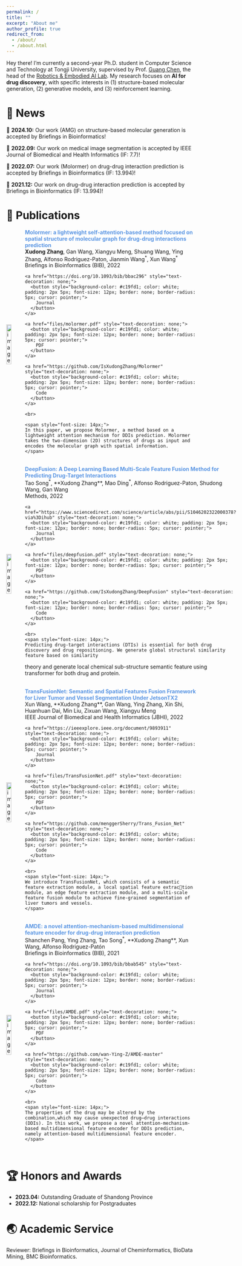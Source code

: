 ```yaml
---
permalink: /
title: ""
excerpt: "About me"
author_profile: true
redirect_from: 
  - /about/
  - /about.html
---
```


Hey there! I’m currently a second-year Ph.D. student in Computer Science and Technology at Tongji University, supervised by Prof. [Guang Chen](https://scholar.google.com.hk/citations?hl=zh-CN&user=kBhIyv4AAAAJ), the head of the [Robotics & Embodied AI Lab](https://ispc-group.github.io/). My research focuses on **AI for drug discovery**, with specific interests in (1) structure-based molecular generation, (2) generative models, and (3) reinforcement learning.

&#x1F4E3; News
======
&#x1F389; **2024.10:** Our work (AMG) on structure-based molecular generation is accepted by Briefings in Bioinformatics!

&#x1F389; **2022.09:** Our work on medical image segmentation is accepted by IEEE Journal of Biomedical and Health Informatics (IF: 7.7)!

&#x1F389; **2022.07:** Our work (Molormer) on drug-drug interaction prediction is accepted by Briefings in Bioinformatics (IF: 13.994)!

&#x1F389; **2021.12:** Our work on drug-drug interaction prediction is accepted by Briefings in Bioinformatics (IF: 13.994)!



&#128221; Publications
======


<div style="display: flex; align-items: center;">
  <img src="https://github.com/user-attachments/assets/e07cdd1d-ed6c-42fb-9f96-a99dda4a56cc" alt="image" style="width: 30%; margin-right: 1%;">
  <div>
    <strong><span style="color: #5b96e3;">Molormer: a lightweight self-attention-based method focused on spatial structure of molecular graph for drug-drug interactions prediction</span></strong><br>
    <strong>Xudong Zhang</strong>, Gan Wang, Xiangyu Meng, Shuang Wang, Ying Zhang, Alfonso Rodriguez-Paton, Jianmin Wang<sup>*</sup>, Xun Wang<sup>*</sup><br>
    Briefings in Bioinformatics (BIB), 2022 <br>
    
    <a href="https://doi.org/10.1093/bib/bbac296" style="text-decoration: none;">
      <button style="background-color: #c19fd1; color: white; padding: 2px 5px; font-size: 12px; border: none; border-radius: 5px; cursor: pointer;">
        Journal
      </button>
    </a>

    <a href="files/molormer.pdf" style="text-decoration: none;">
      <button style="background-color: #c19fd1; color: white; padding: 2px 5px; font-size: 12px; border: none; border-radius: 5px; cursor: pointer;">
        PDF
      </button>
    </a>
    
    <a href="https://github.com/IsXudongZhang/Molormer" style="text-decoration: none;">
      <button style="background-color: #c19fd1; color: white; padding: 2px 5px; font-size: 12px; border: none; border-radius: 5px; cursor: pointer;">
        Code
      </button>
    </a>
    
    <br>
    
    <span style="font-size: 14px;">
    In this paper, we propose Molormer, a method based on a lightweight attention mechanism for DDIs prediction. Molormer takes the two-dimension (2D) structures of drugs as input and encodes the molecular graph with spatial information.
    </span>
  </div>
</div>

<br>

<div style="display: flex; align-items: center;">
  <img src="https://github.com/user-attachments/assets/b2b3ff86-6a59-4fa8-8a9f-1fcfee50d697" alt="image" style="width: 30%; margin-right: 1%;">
  <div>
    <strong><span style="color: #5b96e3;">DeepFusion: A Deep Learning Based Multi-Scale Feature Fusion Method for Predicting Drug-Target Interactions</span></strong><br>
    Tao Song<sup>*</sup>, **Xudong Zhang**, Mao Ding<sup>*</sup>, Alfonso Rodriguez-Paton, Shudong Wang, Gan Wang<br>
    Methods, 2022 <br>
    
    <a href="https://www.sciencedirect.com/science/article/abs/pii/S1046202322000378?via%3Dihub" style="text-decoration: none;">
      <button style="background-color: #c19fd1; color: white; padding: 2px 5px; font-size: 12px; border: none; border-radius: 5px; cursor: pointer;">
        Journal
      </button>
    </a>

    <a href="files/deepfusion.pdf" style="text-decoration: none;">
      <button style="background-color: #c19fd1; color: white; padding: 2px 5px; font-size: 12px; border: none; border-radius: 5px; cursor: pointer;">
        PDF
      </button>
    </a>
    
    <a href="https://github.com/IsXudongZhang/DeepFusion" style="text-decoration: none;">
      <button style="background-color: #c19fd1; color: white; padding: 2px 5px; font-size: 12px; border: none; border-radius: 5px; cursor: pointer;">
        Code
      </button>
    </a>
    
    <br>
    <span style="font-size: 14px;">
    Predicting drug-target interactions (DTIs) is essential for both drug discovery and drug repositioning. We generate global structural similarity feature based on similarity 
theory and generate local chemical sub-structure semantic feature using transformer for both drug and protein.
    </span>
  </div>
</div>

<br>

<div style="display: flex; align-items: center;">
  <img src="https://github.com/user-attachments/assets/d17e3905-4520-4de7-b4ef-c01412273c5a" alt="image" style="width: 30%; margin-right: 1%;">
  <div>
    <strong><span style="color: #5b96e3;">TransFusionNet: Semantic and Spatial Features Fusion Framework for Liver Tumor and Vessel Segmentation Under JetsonTX2</span></strong><br>
    Xun Wang, **Xudong Zhang**, Gan Wang, Ying Zhang, Xin Shi, Huanhuan Dai, Min Liu, Zixuan Wang, Xiangyu Meng<br>
   IEEE Journal of Biomedical and Health Informatics (JBHI), 2022 <br>
    
    <a href="https://ieeexplore.ieee.org/document/9893911" style="text-decoration: none;">
      <button style="background-color: #c19fd1; color: white; padding: 2px 5px; font-size: 12px; border: none; border-radius: 5px; cursor: pointer;">
        Journal
      </button>
    </a>

    <a href="files/TransFusionNet.pdf" style="text-decoration: none;">
      <button style="background-color: #c19fd1; color: white; padding: 2px 5px; font-size: 12px; border: none; border-radius: 5px; cursor: pointer;">
        PDF
      </button>
    </a>
    
    <a href="https://github.com/menggerSherry/Trans_Fusion_Net" style="text-decoration: none;">
      <button style="background-color: #c19fd1; color: white; padding: 2px 5px; font-size: 12px; border: none; border-radius: 5px; cursor: pointer;">
        Code
      </button>
    </a>
    
    <br>
    <span style="font-size: 14px;">
    We introduce TransFusionNet, which consists of a semantic feature extraction module, a local spatial feature extraction module, an edge feature extraction module, and a multi-scale feature fusion module to achieve fine-grained segmentation of liver tumors and vessels.
    </span>
  </div>
</div>

<br>

<div style="display: flex; align-items: center;">
  <img src="https://github.com/user-attachments/assets/129e7cf0-e361-4698-ab10-438399e31df1" alt="image" style="width: 30%; margin-right: 1%;">
  <div>
    <strong><span style="color: #5b96e3;">AMDE: a novel attention-mechanism-based multidimensional feature encoder for drug-drug interaction prediction</span></strong><br>
    Shanchen Pang, Ying Zhang, Tao Song<sup>*</sup>, **Xudong Zhang**, Xun Wang, Alfonso Rodriguez-Patón<br>
    Briefings in Bioinformatics (BIB), 2021   <br>
    
    <a href="https://doi.org/10.1093/bib/bbab545" style="text-decoration: none;">
      <button style="background-color: #c19fd1; color: white; padding: 2px 5px; font-size: 12px; border: none; border-radius: 5px; cursor: pointer;">
        Journal
      </button>
    </a>

    <a href="files/AMDE.pdf" style="text-decoration: none;">
      <button style="background-color: #c19fd1; color: white; padding: 2px 5px; font-size: 12px; border: none; border-radius: 5px; cursor: pointer;">
        PDF
      </button>
    </a>
    
    <a href="https://github.com/wan-Ying-Z/AMDE-master" style="text-decoration: none;">
      <button style="background-color: #c19fd1; color: white; padding: 2px 5px; font-size: 12px; border: none; border-radius: 5px; cursor: pointer;">
        Code
      </button>
    </a>
    
    <br>
    <span style="font-size: 14px;">
    The properties of the drug may be altered by the combination,which may cause unexpected drug–drug interactions (DDIs). In this work, we propose a novel attention-mechanism-based multidimensional feature encoder for DDIs prediction, namely attention-based multidimensional feature encoder.
    </span>
  </div>
</div>

<br>

&#x1F3C6; Honors and Awards
======
* **2023.04:** Outstanding Graduate of Shandong Province
* **2022.12:** National scholarship for Postgraduates


&#x1F30F; Academic Service
======
Reviewer: Briefings in Bioinformatics, Journal of Cheminformatics, BioData Mining, BMC Bioinformatics.
